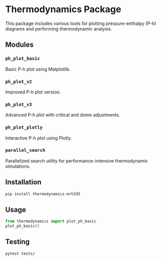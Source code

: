 # Thermodynamics Package

This package includes various tools for plotting pressure-enthalpy (P-h) diagrams and performing thermodynamic analysis.

## Modules

### `ph_plot_basic`
Basic P-h plot using Matplotlib.

### `ph_plot_v2`
Improved P-h plot version.

### `ph_plot_v3`
Advanced P-h plot with critical and dome adjustments.

### `ph_plot_plotly`
Interactive P-h plot using Plotly.

### `parallel_search`
Parallelized search utility for performance-intensive thermodynamic simulations.

## Installation

```bash
pip install thermodynamics-mrh335
```

## Usage

```python
from thermodynamics import plot_ph_basic
plot_ph_basic()
```

## Testing

```bash
pytest tests/
```
